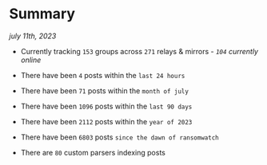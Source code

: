 
# Summary
_july 11th, 2023_

- Currently tracking `153` groups across `271` relays & mirrors - _`104` currently online_

- There have been `4` posts within the `last 24 hours`

- There have been `71` posts within the `month of july`

- There have been `1096` posts within the `last 90 days`

- There have been `2112` posts within the `year of 2023`

- There have been `6803` posts `since the dawn of ransomwatch`

- There are `80` custom parsers indexing posts
